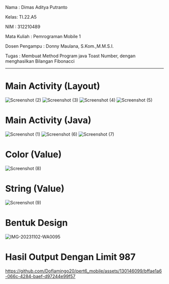 Nama : Dimas Aditya Putranto

Kelas: TI.22.A5

NIM : 312210489

Mata Kuliah : Pemrograman Mobile 1

Dosen Pengampu : Donny Maulana, S.Kom.,M.M.S.I.

Tugas : Membuat Method Program java Toast Number, dengan menghasilkan Bilangan Fibonacci
_________________________________________________________________________________________

# Main Activity (Layout)

![Screenshot (2)](https://github.com/Doflamingo20/pert6_mobile/assets/130146099/31165ac8-963e-46be-894a-849afbaf5980)
![Screenshot (3)](https://github.com/Doflamingo20/pert6_mobile/assets/130146099/2e810d2b-77e4-4f2f-b971-02a87520eded)
![Screenshot (4)](https://github.com/Doflamingo20/pert6_mobile/assets/130146099/9d11f98b-3716-4809-899c-e2aeb179ecc5)
![Screenshot (5)](https://github.com/Doflamingo20/pert6_mobile/assets/130146099/ddf147f7-3567-4987-b63b-96e57a19f0c3)

# Main Activity (Java)

![Screenshot (1)](https://github.com/Doflamingo20/pert6_mobile/assets/130146099/041e0dd5-58d6-4291-9d12-f4c93543ea37)
![Screenshot (6)](https://github.com/Doflamingo20/pert6_mobile/assets/130146099/2b215ee2-9ac8-439c-81bd-497c390add86)
![Screenshot (7)](https://github.com/Doflamingo20/pert6_mobile/assets/130146099/83beec0c-2293-4ff0-a94d-d7b6675d1be4)

# Color (Value)

![Screenshot (8)](https://github.com/Doflamingo20/pert6_mobile/assets/130146099/bbd34434-621b-4c1a-8e97-84b3a7419731)

# String (Value)

![Screenshot (9)](https://github.com/Doflamingo20/pert6_mobile/assets/130146099/debb2ee9-8632-44c4-a854-4afac5d5d2d8)


# Bentuk Design 

![IMG-20231102-WA0095](https://github.com/Doflamingo20/pert6_mobile/assets/130146099/d3d40bb3-5548-40dd-af4e-4babc0e6c0a5)

# Hasil Output Dengan Limit 987



https://github.com/Doflamingo20/pert6_mobile/assets/130146099/bffae1a6-066c-4284-baef-d97244e99f57










